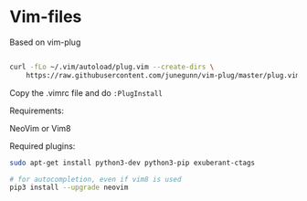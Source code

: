# Vim-files

Based on vim-plug

```bash

curl -fLo ~/.vim/autoload/plug.vim --create-dirs \
    https://raw.githubusercontent.com/junegunn/vim-plug/master/plug.vim
```
Copy the .vimrc file and do `:PlugInstall` 


Requirements:

NeoVim or Vim8

Required plugins:

```bash
sudo apt-get install python3-dev python3-pip exuberant-ctags

# for autocompletion, even if vim8 is used
pip3 install --upgrade neovim

```
